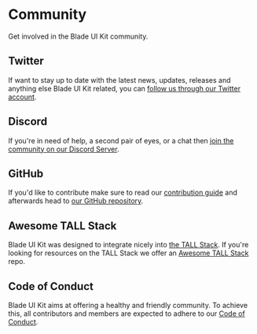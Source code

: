 # Community

Get involved in the Blade UI Kit community.

## Twitter

If want to stay up to date with the latest news, updates, releases and anything else Blade UI Kit related, you can [follow us through our Twitter account](https://twitter.com/bladeuikit).

## Discord

If you're in need of help, a second pair of eyes, or a chat then [join the community on our Discord Server](https://discord.gg/Vev5CyE).

## GitHub

If you'd like to contribute make sure to read our [contribution guide](/docs/{{version}}/contribution-guide) and afterwards head to [our GitHub repository](https://github.com/blade-ui-kit/blade-ui-kit).

## Awesome TALL Stack

Blade UI Kit was designed to integrate nicely into [the TALL Stack](https://tallstack.dev). If you're looking for resources on the TALL Stack we offer an [Awesome TALL Stack](https://github.com/blade-ui-kit/awesome-tall-stack) repo.

## Code of Conduct

Blade UI Kit aims at offering a healthy and friendly community. To achieve this, all contributors and members are expected to adhere to our [Code of Conduct](https://github.com/blade-ui-kit/.github/blob/main/CODE_OF_CONDUCT.md).
